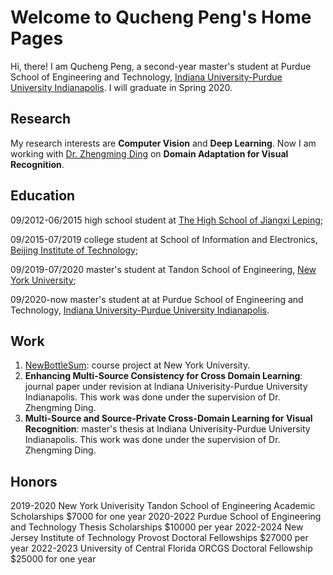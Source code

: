 # Welcome to Qucheng Peng's Home Pages

Hi, there! I am Qucheng Peng, a second-year master's student at Purdue School of Engineering and Technology, [Indiana University-Purdue University Indianapolis](https://www.iupui.edu). I will graduate in Spring 2020.

## Research

My research interests are **Computer Vision** and **Deep Learning**. Now I am working with [Dr. Zhengming Ding](https://allanding.github.io) on **Domain Adaptation for Visual Recognition**.

## Education

09/2012-06/2015       high school student at [The High School of Jiangxi Leping](https://www.facebook.com/江西省乐平中学The-High-school-of-Jiangxi-leping-615976005079805/photos/);

09/2015-07/2019       college student at School of Information and Electronics, [Beijing Institute of Technology](http://www.bit.edu.cn);

09/2019-07/2020       master's student at Tandon School of Engineering, [New York University](http://www.nyu.edu);

09/2020-now           master's student at at Purdue School of Engineering and Technology, [Indiana University-Purdue University Indianapolis](https://www.iupui.edu).


## Work
1. [NewBottleSum](https://github.com/davidpqc1231/NewBottleSum): course project at New York University.
2. **Enhancing Multi-Source Consistency for Cross Domain Learning**: journal paper under revision at Indiana Univerisity-Purdue University Indianapolis. This work was done under the supervision of Dr. Zhengming Ding.
3. **Multi-Source and Source-Private Cross-Domain Learning for Visual Recognition**: master's thesis at Indiana Univerisity-Purdue University Indianapolis. This work was done under the supervision of Dr. Zhengming Ding.

## Honors
2019-2020 New York Univerisity Tandon School of Engineering Academic Scholarships $7000 for one year
2020-2022 Purdue School of Engineering and Technology Thesis Scholarships $10000 per year
2022-2024 New Jersey Institute of Technology Provost Doctoral Fellowships $27000 per year
2022-2023 University of Central Florida ORCGS Doctoral Fellowship $25000 for one year
